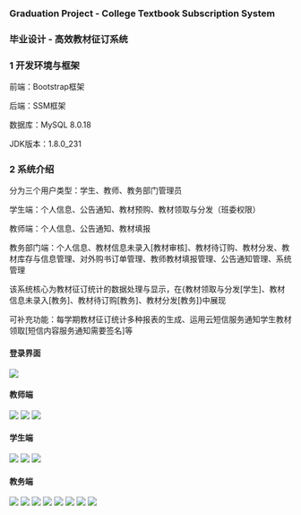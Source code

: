 ### Graduation Project - College Textbook Subscription System
### 毕业设计 - 高效教材征订系统
### 1 开发环境与框架

前端：Bootstrap框架

后端：SSM框架

数据库：MySQL 8.0.18

JDK版本：1.8.0_231
### 2 系统介绍
分为三个用户类型：学生、教师、教务部门管理员

学生端：个人信息、公告通知、教材预购、教材领取与分发（班委权限）

教师端：个人信息、公告通知、教材填报

教务部门端：个人信息、教材信息未录入[教材审核]、教材待订购、教材分发、教材库存与信息管理、对外购书订单管理、教师教材填报管理、公告通知管理、系统管理

该系统核心为教材征订统计的数据处理与显示，在{教材领取与分发[学生]、教材信息未录入[教务]、教材待订购[教务]、教材分发[教务]}中展现

可补充功能：每学期教材征订统计多种报表的生成、运用云短信服务通知学生教材领取[短信内容服务通知需要签名]等

#### 登录界面
![](https://github.com/YangZejiang/gallery/blob/master/boot_tsm/index.png?raw=true)

#### 教师端
![](https://github.com/YangZejiang/gallery/blob/master/boot_tsm/tch1.png?raw=true)
![](https://github.com/YangZejiang/gallery/blob/master/boot_tsm/tch2.png?raw=true)
![](https://github.com/YangZejiang/gallery/blob/master/boot_tsm/tch3.png?raw=true)

#### 学生端
![](https://github.com/YangZejiang/gallery/blob/master/boot_tsm/stu1.png?raw=true)
![](https://github.com/YangZejiang/gallery/blob/master/boot_tsm/stu2.png?raw=true)
![](https://github.com/YangZejiang/gallery/blob/master/boot_tsm/stu3.png?raw=true)

#### 教务端
![](https://github.com/YangZejiang/gallery/blob/master/boot_tsm/ad1.png?raw=true)
![](https://github.com/YangZejiang/gallery/blob/master/boot_tsm/ad2.png?raw=true)
![](https://github.com/YangZejiang/gallery/blob/master/boot_tsm/ad3.png?raw=true)
![](https://github.com/YangZejiang/gallery/blob/master/boot_tsm/ad4.png?raw=true)
![](https://github.com/YangZejiang/gallery/blob/master/boot_tsm/ad5.png?raw=true)
![](https://github.com/YangZejiang/gallery/blob/master/boot_tsm/ad6.png?raw=true)
![](https://github.com/YangZejiang/gallery/blob/master/boot_tsm/ad7.png?raw=true)
![](https://github.com/YangZejiang/gallery/blob/master/boot_tsm/ad8.png?raw=true)
